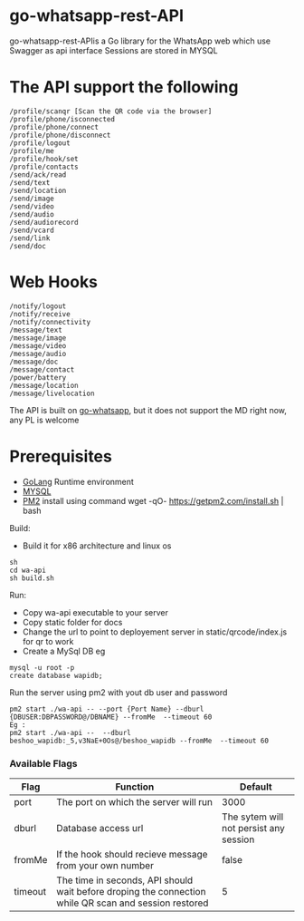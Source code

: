 # go-whatsapp-rest-API
go-whatsapp-rest-APIis a Go library for the WhatsApp web which use Swagger as api interface
Sessions are stored in MYSQL

# The API support the following
```
​/profile​/scanqr [Scan the QR code via the browser]
​/profile​/phone​/isconnected
​/profile​/phone​/connect
​/profile​/phone​/disconnect
​/profile​/logout
​/profile​/me
​/profile​/hook​/set
​/profile​/contacts
​/send​/ack​/read
​/send​/text
​/send​/location
​/send​/image
​/send​/video
​/send​/audio
​/send​/audiorecord
​/send​/vcard
​/send​/link
​/send​/doc
```
# Web Hooks

```
/notify​/logout
/notify​/receive
/notify​/connectivity
/message​/text
/message​/image
/message​/video
/message​/audio
/message​/doc
/message​/contact
/power​/battery
/message​/location
/message​/livelocation
```

The API is built on [go-whatsapp], but it does not support the MD right now, any PL is welcome

[go-whatsapp]: https://github.com/Rhymen/go-whatsapp

# Prerequisites

  - [GoLang](https://golang.org/doc/install) Runtime environment 
  - [MYSQL](https://www.mysql.com/downloads/) 
  - [PM2](https://pm2.keymetrics.io/) install using command 
  wget -qO- https://getpm2.com/install.sh | bash


Build:
  - Build it for x86 architecture and linux os
  
```
sh
cd wa-api
sh build.sh
```

Run: 
 - Copy wa-api executable to your server
 - Copy static folder for docs
 - Change the url to point to deployement server in static/qrcode/index.js for qr to work
 - Create a MySql DB eg

 ```
mysql -u root -p
create database wapidb;
```
Run the server using pm2 with yout db user and password
```
pm2 start ./wa-api -- --port {Port Name} --dburl {DBUSER:DBPASSWORD@/DBNAME} --fromMe  --timeout 60
Eg :
pm2 start ./wa-api --  --dburl beshoo_wapidb:_5,v3NaE+0Os@/beshoo_wapidb --fromMe  --timeout 60
```

### Available Flags

| Flag | Function | Default|
| ------ | ------ |--------|
| port | The port on which the server will run | 3000 |
| dburl | Database access url |The sytem will not persist any session|
| fromMe | If the hook should recieve message from your own number | false|
| timeout | The time in seconds, API should wait before droping the connection while QR scan and session restored | 5 |
